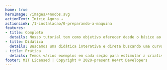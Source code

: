 ```yaml
---
home: true
heroImage: /images/4noobs.svg
actionText: Inicie Agora →
actionLink: /1-instalacao/0-preparando-a-maquina
features:
- title: Completo
  details: Nosso tutorial tem como objetivo oferecer desde o básico ao avançado de Docker, Docker Compose, Swarm e Kubernetes
- title: Didática
  details: Buscamos uma didática interativa e direta buscando uma curva de aprendizado exponencial.
- title: Prática
  details: Temos vários exemplos em cada seção para estimular a criatividade do leitor e permitir aplicar os conceitos mostrados.
footer: MIT Licensed | Copyright © 2020-present He4rt Developers
---
```


